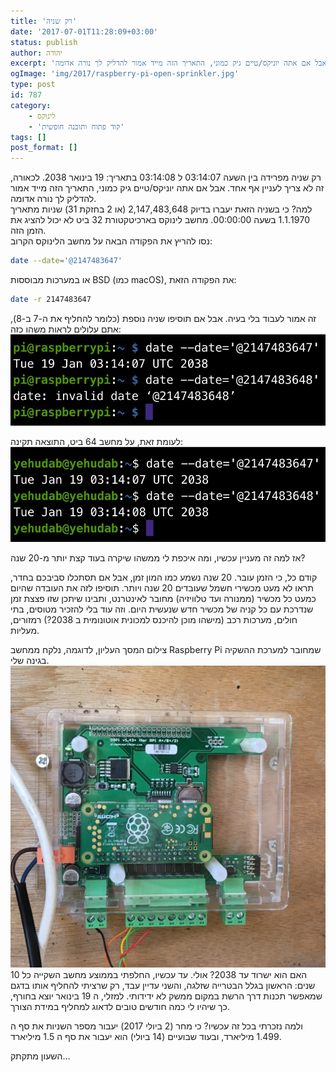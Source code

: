 ```yaml
---
title: 'רק שניה'
date: '2017-07-01T11:28:09+03:00'
status: publish
author: יהודה
excerpt: 'רק שניה מפרידה בין השעה 03:14:07 ל 03:14:08 בתאריך: 19 בינואר 2038. לכאורה, זה לא צריך לעניין אף אחד. אבל אם אתה יוניקס/טיים גיק כמוני, התאריך הזה מייד אמור להדליק לך נורה אדומה.'
ogImage: 'img/2017/raspberry-pi-open-sprinkler.jpg'
type: post
id: 787
category:
    - לינוקס
    - 'קוד פתוח ותוכנה חופשית'
tags: []
post_format: []
---
```

רק שניה מפרידה בין השעה 03:14:07 ל 03:14:08 בתאריך: 19 בינואר 2038. לכאורה, זה לא צריך לעניין אף אחד. אבל אם אתה יוניקס/טיים גיק כמוני, התאריך הזה מייד אמור להדליק לך נורה אדומה.  
למה? כי בשניה הזאת יעברו בדיוק 2,147,483,648 (או 2 בחזקת 31) שניות מתאריך 1.1.1970 בשעה 00:00:00. מחשב לינוקס בארכיטקטורת 32 ביט לא יכול להציג את הזמן הזה.  
 נסו להריץ את הפקודה הבאה על מחשב הלינוקס הקרוב:

```bash
date --date='@2147483647'
```

או במערכות מבוססות BSD (כמו macOS), את הפקודה הזאת:

```bash
date -r 2147483647
```

זה אמור לעבוד בלי בעיה. אבל אם תוסיפו שניה נוספת (כלומר להחליף את ה-7 ב-8), אתם עלולים לראות משהו כזה:  
![2038 on 32 bit Linux ](/img/2017/Unix-date-32-bit.jpg)

לעומת זאת, על מחשב 64 ביט, התוצאה תקינה:  
![2038 on 64 bit Linux ](/img/2017/Unix-date-64-bit.jpg)

אז למה זה מעניין עכשיו, ומה איכפת לי ממשהו שיקרה בעוד קצת יותר מ-20 שנה?

קודם כל, כי הזמן עובר. 20 שנה נשמע כמו המון זמן, אבל אם תסתכלו סביבכם בחדר, תראו לא מעט מכשירי חשמל שעובדים 20 שנה ויותר. תוסיפו לזה את העובדה שהיום כמעט כל מכשיר (ממנורה ועד טלוויזיה) מחובר לאינטרנט, ותבינו שיתכן שזו פצצת זמן שנדרכת עם כל קניה של מכשיר חדש שנעשית היום. וזה עוד בלי להזכיר מטוסים, בתי חולים, מערכות רכב (מישהו מוכן להיכנס למכונית אוטונומית ב 2038?) רמזורים, מעליות.

צילום המסך העליון, לדוגמה, נלקח ממחשב Raspberry Pi שמחובר למערכת ההשקיה בגינה שלי.  
![Raspberry Pi with Open Sprinkler ](/img/2017/raspberry-pi-open-sprinkler.jpg)  
האם הוא ישרוד עד 2038? אולי. עד עכשיו, החלפתי בממוצע מחשב השקייה כל 10 שנים: הראשון בגלל הבטרייה שזלגה, והשני עדיין עבד, רק שרציתי להחליף אותו בדגם שמאפשר תכנות דרך הרשת במקום ממשק לא ידידותי. למזלי, ה 19 בינואר יוצא בחורף, כך שיהיו לי כמה חודשים טובים לדאוג למחליף במידת הצורך.

ולמה נזכרתי בכל זה עכשיו? כי מחר (2 ביולי 2017) יעבור מספר השניות את סף ה 1.499 מיליארד, ובעוד שבועיים (14 ביולי) הוא יעבור את סף ה 1.5 מיליארד.

השעון מתקתק…

<pre>
<script src="/scripts/msec-ticker.js">
</script>
</pre>
